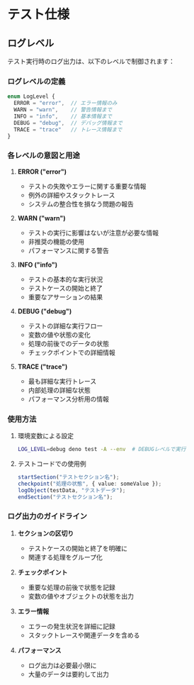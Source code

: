 # テスト仕様

## ログレベル

テスト実行時のログ出力は、以下のレベルで制御されます：

### ログレベルの定義

```typescript
enum LogLevel {
  ERROR = "error",  // エラー情報のみ
  WARN = "warn",    // 警告情報まで
  INFO = "info",    // 基本情報まで
  DEBUG = "debug",  // デバッグ情報まで
  TRACE = "trace"   // トレース情報まで
}
```

### 各レベルの意図と用途

1. **ERROR ("error")**
   - テストの失敗やエラーに関する重要な情報
   - 例外の詳細やスタックトレース
   - システムの整合性を損なう問題の報告

2. **WARN ("warn")**
   - テストの実行に影響はないが注意が必要な情報
   - 非推奨の機能の使用
   - パフォーマンスに関する警告

3. **INFO ("info")**
   - テストの基本的な実行状況
   - テストケースの開始と終了
   - 重要なアサーションの結果

4. **DEBUG ("debug")**
   - テストの詳細な実行フロー
   - 変数の値や状態の変化
   - 処理の前後でのデータの状態
   - チェックポイントでの詳細情報

5. **TRACE ("trace")**
   - 最も詳細な実行トレース
   - 内部処理の詳細な状態
   - パフォーマンス分析用の情報

### 使用方法

1. 環境変数による設定
   ```bash
   LOG_LEVEL=debug deno test -A --env  # DEBUGレベルで実行
   ```

2. テストコードでの使用例
   ```typescript
   startSection("テストセクション名");
   checkpoint("処理の状態", { value: someValue });
   logObject(testData, "テストデータ");
   endSection("テストセクション名");
   ```

### ログ出力のガイドライン

1. **セクションの区切り**
   - テストケースの開始と終了を明確に
   - 関連する処理をグループ化

2. **チェックポイント**
   - 重要な処理の前後で状態を記録
   - 変数の値やオブジェクトの状態を出力

3. **エラー情報**
   - エラーの発生状況を詳細に記録
   - スタックトレースや関連データを含める

4. **パフォーマンス**
   - ログ出力は必要最小限に
   - 大量のデータは要約して出力 